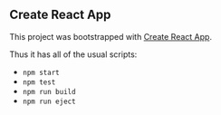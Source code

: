## Create React App
This project was bootstrapped with [Create React App](https://github.com/facebook/create-react-app).

Thus it has all of the usual scripts:
* `npm start`
* `npm test`
* `npm run build`
* `npm run eject`

